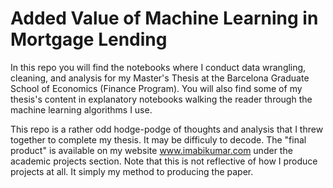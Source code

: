 # Added Value of Machine Learning in Mortgage Lending
In this repo you will find the notebooks where I conduct data wrangling, cleaning, and analysis for my Master's Thesis at the Barcelona Graduate School of Economics (Finance Program). You will also find some of my thesis's content in explanatory notebooks walking the reader through the machine learning algorithms I use.

This repo is a rather odd hodge-podge of thoughts and analysis that I threw together to complete my thesis. It may be difficuly to decode. The "final product" is available on my website www.imabikumar.com under the academic projects section. Note that this is not reflective of how I produce projects at all. It simply my method to producing the paper.
